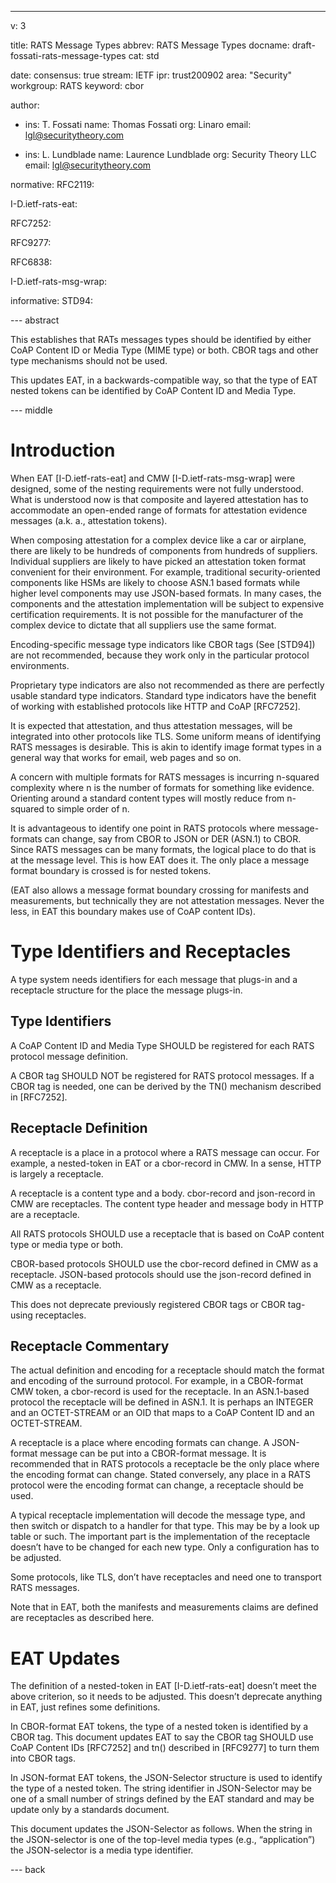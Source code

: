 ---
v: 3

title: RATS Message Types
abbrev: RATS Message Types
docname: draft-fossati-rats-message-types
cat: std

date:
consensus: true
stream: IETF
ipr: trust200902
area:  "Security"
workgroup: RATS
keyword: cbor


author:
- ins: T. Fossati
  name: Thomas Fossati
  org: Linaro
  email: lgl@securitytheory.com

- ins: L. Lundblade
  name: Laurence Lundblade
  org: Security Theory LLC
  email: lgl@securitytheory.com

normative:
  RFC2119:

  I-D.ietf-rats-eat:
  
  RFC7252:

  RFC9277:

  RFC6838:

  I-D.ietf-rats-msg-wrap:

informative:
  STD94:

--- abstract

This establishes that RATs messages types should be identified by either CoAP Content ID or Media Type (MIME type) or both.
CBOR tags and other type mechanisms should not be used.

This updates EAT, in a backwards-compatible way, so that the type of EAT nested tokens can be identified by CoAP Content ID and Media Type.

--- middle

# Introduction

When EAT [I-D.ietf-rats-eat] and CMW [I-D.ietf-rats-msg-wrap] were designed, some of the nesting requirements were not fully understood.
What is understood now is that composite and layered attestation has to accommodate an open-ended range of formats for attestation evidence messages (a.k. a., attestation tokens).

When composing attestation for a complex device like a car or airplane, there are likely to be hundreds of components from hundreds of suppliers.
Individual suppliers are likely to have picked an attestation token format convenient for their environment.
For example, traditional security-oriented components like HSMs are likely to choose ASN.1 based formats while higher level components may use JSON-based formats.
In many cases, the components and the attestation implementation will be subject to expensive certification requirements.
It is not possible for the manufacturer of the complex device to dictate that all suppliers use the same format.

Encoding-specific message type indicators like CBOR tags (See [STD94]) are not recommended, because they work only in the particular protocol environments.

Proprietary type indicators are also not recommended as there are perfectly usable standard type indicators.
Standard type indicators have the benefit of working with established protocols like HTTP and CoAP [RFC7252].

It is expected that attestation, and thus attestation messages, will be integrated into other protocols like TLS.
Some uniform means of identifying RATS messages is desirable.
This is akin to identify image format types in a general way that works for email, web pages and so on.

A concern with multiple formats for RATS messages is incurring n-squared complexity where n is the number of formats for something like evidence.
Orienting around a standard content types will mostly reduce from n-squared to simple order of n.

It is advantageous to identify one point in RATS protocols where message-formats can change, say from CBOR to JSON or DER (ASN.1) to CBOR.
Since RATS messages can be many formats, the logical place to do that is at the message level.
This is how EAT does it.
The only place a message format boundary is crossed is for nested tokens.

(EAT also allows a message format boundary crossing for manifests and measurements, but technically they are not attestation messages.
Never the less, in EAT this boundary makes use of CoAP content IDs).


# Type Identifiers and Receptacles

A type system needs identifiers for each message that plugs-in and a receptacle structure for the place the message plugs-in.

## Type Identifiers

A CoAP Content ID and Media Type SHOULD be registered for each RATS protocol message definition.

A CBOR tag SHOULD NOT be registered for RATS protocol messages.
If a CBOR tag is needed, one can be derived by the TN() mechanism described in [RFC7252].

## Receptacle Definition

A receptacle is a place in a protocol where a RATS message can occur.
For example, a nested-token in EAT or a cbor-record in CMW.
In a sense, HTTP is largely a receptacle.

A receptacle is a content type and a body. cbor-record and json-record in CMW are receptacles.
The content type header and message body in HTTP are a receptacle.

All RATS protocols SHOULD use a receptacle that is based on CoAP content type or media type or both.

CBOR-based protocols SHOULD use the cbor-record defined in CMW as a receptacle.
JSON-based protocols should use the json-record defined in CMW as a receptacle.

This does not deprecate previously registered CBOR tags or CBOR tag-using receptacles.

## Receptacle Commentary

The actual definition and encoding for a receptacle should match the format and encoding of the surround protocol.
For example, in a CBOR-format CMW token, a cbor-record is used for the receptacle.
In an ASN.1-based protocol the receptacle will be defined in ASN.1.
It is perhaps an INTEGER and an OCTET-STREAM or an OID that maps to a CoAP Content ID and an OCTET-STREAM.

A receptacle is a place where encoding formats can change.
A JSON-format message can be put into a CBOR-format message.
It is recommended that in RATS protocols a receptacle be the only place where the encoding format can change. Stated conversely, any place in a RATS protocol were the encoding format can change, a receptacle should be used.

A typical receptacle implementation will decode the message type, and then switch or dispatch to a handler for that type.
This may be by a look up table or such. The important part is the implementation of the receptacle doesn’t have to be changed for each new type.
Only a configuration has to be adjusted.

Some protocols, like TLS, don’t have receptacles and need one to transport RATS messages.

Note that in EAT, both the manifests and measurements claims are defined are receptacles as described here.


# EAT Updates

The definition of a nested-token in EAT [I-D.ietf-rats-eat] doesn’t meet the above criterion, so it needs to be adjusted.
This doesn’t deprecate anything in EAT, just refines some definitions.

In CBOR-format EAT tokens, the type of a nested token is identified by a CBOR tag.
This document updates EAT to say the CBOR tag SHOULD use CoAP Content IDs [RFC7252] and tn() described in [RFC9277] to turn them into CBOR tags.

In JSON-format EAT tokens, the JSON-Selector structure is used to identify the type of a nested token.
The string identifier in JSON-Selector may be one of a small number of strings defined by the EAT standard and may be update only by a standards document.

This document updates the JSON-Selector as follows.
When the string in the JSON-selector is one of the top-level media types (e.g., “application”) the JSON-selector is a media type identifier.

--- back


